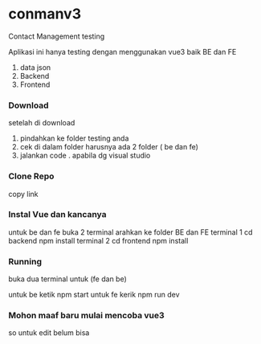 # conmanv3
Contact Management testing

Aplikasi ini hanya testing dengan menggunakan vue3 baik BE dan FE
1. data json
2. Backend
3. Frontend


### Download
setelah di download 
1. pindahkan ke folder testing anda
2. cek di dalam folder harusnya ada 2 folder ( be dan fe)
3. jalankan code . apabila dg visual studio

### Clone Repo
 copy link
### Instal Vue dan kancanya
 untuk be dan fe 
 buka 2 terminal arahkan ke folder BE dan FE
 terminal 1
   cd backend
   npm install
 terminal 2
   cd frontend
   npm install
### Running 
 buka dua terminal untuk (fe dan be)
 
 untuk be ketik npm start
 untuk fe kerik npm run dev
 
 ### Mohon maaf baru mulai mencoba vue3
 so untuk edit belum bisa 

